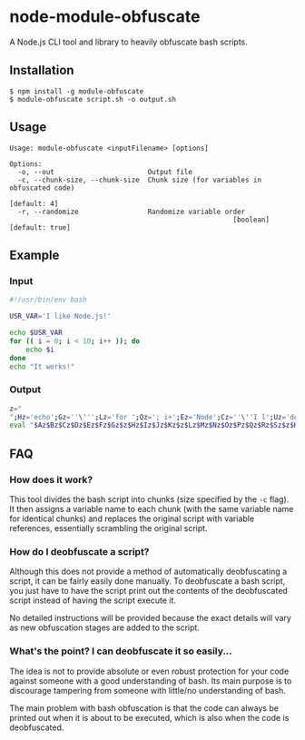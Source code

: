 # node-module-obfuscate
A Node.js CLI tool and library to heavily obfuscate bash scripts.


## Installation

```
$ npm install -g module-obfuscate
$ module-obfuscate script.sh -o output.sh
```


## Usage

```
Usage: module-obfuscate <inputFilename> [options]

Options:
  -o, --out                       Output file
  -c, --chunk-size, --chunk-size  Chunk size (for variables in obfuscated code)
                                                                    [default: 4]
  -r, --randomize                 Randomize variable order
                                                       [boolean] [default: true]
```


## Example

### Input
```bash
#!/usr/bin/env bash

USR_VAR='I like Node.js!'

echo $USR_VAR
for (( i = 0; i < 10; i++ )); do
    echo $i
done
echo "It works!"
```

### Output
```bash
z="
";Hz='echo';Gz=''\''';Lz='for ';Qz='; i+';Ez='Node';Cz=''\''I l';Uz='done';Jz='R_VA';Az='USR_';Fz='.js!';Nz=' = 0';Bz='VAR=';Kz='R';Rz='+ ))';Wz=' wor';Iz=' $US';Vz=' "It';Oz='; i ';Sz='; do';Mz='(( i';Tz=' $i';Xz='ks!"';Pz='< 10';Dz='ike ';
eval "$Az$Bz$Cz$Dz$Ez$Fz$Gz$z$Hz$Iz$Jz$Kz$z$Lz$Mz$Nz$Oz$Pz$Qz$Rz$Sz$z$Hz$Tz$z$Uz$z$Hz$Vz$Wz$Xz"
```


## FAQ

### How does it work?
This tool divides the bash script into chunks (size specified by the `-c` flag). It then assigns a variable name to each chunk (with the same variable name for identical chunks) and replaces the original script with variable references, essentially scrambling the original script.

### How do I deobfuscate a script?
Although this does not provide a method of automatically deobfuscating a script, it can be fairly easily done manually. To deobfuscate a bash script, you just have to have the script print out the contents of the deobfuscated script instead of having the script execute it.

No detailed instructions will be provided because the exact details will vary as new obfuscation stages are added to the script.

### What's the point? I can deobfuscate it so easily...
The idea is not to provide absolute or even robust protection for your code against someone with a good understanding of bash. Its main purpose is to discourage tampering from someone with little/no understanding of bash.

The main problem with bash obfuscation is that the code can always be printed out when it is about to be executed, which is also when the code is deobfuscated.
